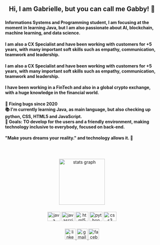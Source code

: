 <h2 align="center">Hi, I am Gabrielle, but you can call me Gabby! 🤗</h2>

###

<h4 align="left">Informations Systems and Programming student, I am focusing at the moment in learning Java, but I am also passionate about AI, blockchain, machine learning, and data science. </h4>

<h4 align="left">I am also a CX Specialist and have been working with customers for +5 years, with many important soft skills such as empathy, communication, teamwork and leadership. </h4>

<h4 align="left">I am also a CX Specialist and have been working with customers for +5 years, with many important soft skills such as empathy, communication, teamwork and leadership. </h4>


<h4 align="left">I have been working in a FinTech and also in a global crypto exchange, with a huge knowledge in the financial world.</h4>

<h4>
<p align="left">🐛 Fixing bugs since 2020<br>📚 I'm currently learning Java, as main language, but also checking up python, CSS, HTML5 and JavaScript.<br>🎯 Goals: TO develop for the users and a friendly environment, making technology inclusive to everybody, focused on back-end.</p>


<h4 align="left"Drop me a message anytime if you would like to talk and know more! ✌️ </h4>


<h4 align="left">"Make yours dreams your reality." and technology allows it. 🚀</h4>
  
  ### <br>

<div align="center">
  <img src="https://github-readme-stats.vercel.app/api?hide_title=false&hide_rank=false&show_icons=true&include_all_commits=true&count_private=true&disable_animations=false&theme=dracula&locale=en&hide_border=false&username=gabriellehenning" height="150" alt="stats graph"  />


###

###

<div align="center">
  <img src="https://cdn.jsdelivr.net/gh/devicons/devicon/icons/java/java-original.svg" height="30" width="42" alt="java logo"  />
  <img src="https://cdn.jsdelivr.net/gh/devicons/devicon/icons/javascript/javascript-original.svg" height="30" width="42" alt="javascript logo"  />
  <img src="https://cdn.jsdelivr.net/gh/devicons/devicon/icons/html5/html5-original.svg" height="30" width="42" alt="html5 logo"  />  <img src="https://cdn.jsdelivr.net/gh/devicons/devicon/icons/python/python-original.svg" height="30" width="42" alt="python logo"  />
  <img src="https://cdn.jsdelivr.net/gh/devicons/devicon/icons/css3/css3-original.svg" height="30" width="42" alt="css3 logo"  />  
  </div>  


###

<div align="center">
  <a href="https://www.linkedin.com/in/gabriellehenning/https://www.facebook.com/henninggabrielle" target="_blank">
    <img src="https://img.shields.io/static/v1?message=LinkedIn&logo=linkedin&label=&color=0077B5&logoColor=white&labelColor=&style=for-the-badge" height="35" alt="linkedin logo"  />
  </a>
  <a href="https://mail.google.com/mail/u/0/?fs=1&to=henning.gabrielle@gmail.com&su=SUBJECT&body=&&tf=cm" target="_blank">
    <img src="https://img.shields.io/static/v1?message=Gmail&logo=gmail&label=&color=D14836&logoColor=white&labelColor=&style=for-the-badge" height="35" alt="gmail logo"  />
  </a>
  <a href="https://www.facebook.com/henninggabrielle" target="_blank">
    <img src="https://img.shields.io/static/v1?message=Facebook&logo=facebook&label=&color=1877F2&logoColor=white&labelColor=&style=for-the-badge" height="35" alt="facebook logo"  />
  </a>
</div>

###

<br clear="both">


###
